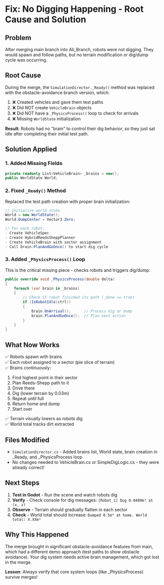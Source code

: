 # Fix: No Digging Happening - Root Cause and Solution

## Problem
After merging main branch into Ali_Branch, robots were not digging. They would spawn and follow paths, but no terrain modification or dig/dump cycle was occurring.

## Root Cause
During the merge, the `SimulationDirector._Ready()` method was replaced with the obstacle-avoidance branch version, which:
1. ❌ Created vehicles and gave them test paths
2. ❌ Did NOT create `VehicleBrain` objects
3. ❌ Did NOT have a `_PhysicsProcess()` loop to check for arrivals
4. ❌ Missing `WorldState` initialization

**Result**: Robots had no "brain" to control their dig behavior, so they just sat idle after completing their initial test path.

## Solution Applied

### 1. Added Missing Fields
```csharp
private readonly List<VehicleBrain> _brains = new();
public WorldState World;
```

### 2. Fixed `_Ready()` Method
Replaced the test path creation with proper brain initialization:
```csharp
// Initialize world state
World = new WorldState();
World.DumpCenter = Vector3.Zero;

// For each robot:
- Create VehicleSpec
- Create HybridReedsSheppPlanner  
- Create VehicleBrain with sector assignment
- Call brain.PlanAndGoOnce() to start dig cycle
```

### 3. Added `_PhysicsProcess()` Loop
This is the critical missing piece - checks robots and triggers dig/dump:
```csharp
public override void _PhysicsProcess(double delta)
{
    foreach (var brain in _brains)
    {
        // Check if robot finished its path (_done == true)
        if (IsRobotIdle(ctrl))
        {
            brain.OnArrival();      // Process dig or dump
            brain.PlanAndGoOnce();  // Plan next action
        }
    }
}
```

## What Now Works
✅ Robots spawn with brains  
✅ Each robot assigned to a sector (pie slice of terrain)  
✅ Brains continuously:
   1. Find highest point in their sector
   2. Plan Reeds-Shepp path to it
   3. Drive there
   4. Dig (lower terrain by 0.03m)
   5. Repeat until full
   6. Return home and dump
   7. Start over

✅ Terrain visually lowers as robots dig  
✅ World total tracks dirt extracted  

## Files Modified
- `SimulationDirector.cs` - Added brains list, World state, brain creation in _Ready, and _PhysicsProcess loop
- No changes needed to VehicleBrain.cs or SimpleDigLogic.cs - they were already correct!

## Next Steps
1. **Test in Godot** - Run the scene and watch robots dig
2. **Verify** - Check console for dig messages: `[Robot_1] Dug 0.0489m³ at (x, z)`
3. **Observe** - Terrain should gradually flatten in each sector
4. **Check** - World total should increase: `Dumped 0.5m³ at home. World total: X.XXm³`

## Why This Happened
The merge brought in significant obstacle-avoidance features from main, which had a different demo approach (test paths to show obstacle avoidance). Your dig system needs active brain management, which got lost in the merge.

**Lesson**: Always verify that core system loops (like _PhysicsProcess) survive merges!
